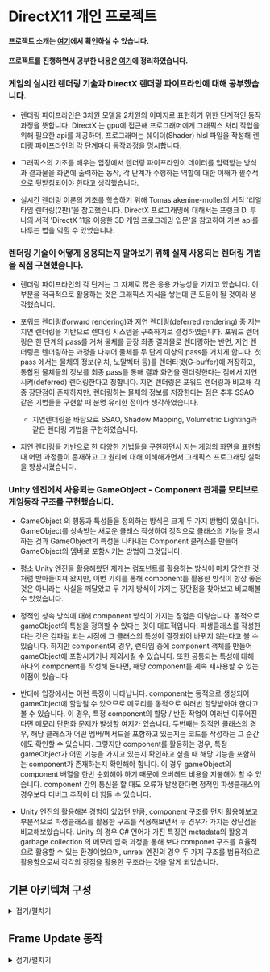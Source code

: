 
# DirectX11 개인 프로젝트

#### 프로젝트 소개는 [여기](https://github.com/wlsvy/2020_DirectX_Project)에서 확인하실 수 있습니다.
#### 프로젝트를 진행하면서 공부한 내용은 [여기](https://github.com/wlsvy/TIL/blob/master/Document/Graphics/2020_DirectX_Project.md)에 정리하였습니다.

### 게임의 실시간 렌더링 기술과 DirectX 렌더링 파이프라인에 대해 공부했습니다.
- 렌더링 파이프라인은 3차원 모델을 2차원의 이미지로 표현하기 위한 단계적인 동작과정을 뜻합니다. DirectX 는 gpu에 접근해 프로그래머에게 그래픽스 처리 작업을 위해 필요한 api를 제공하며, 프로그래머는 쉐이더(Shader) hlsl 파일을 작성해 렌더링 파이프라인의 각 단계마다 동작과정을 명시합니다. 

- 그래픽스의 기초를 배우는 입장에서 렌더링 파이프라인이 데이터를 입력받는 방식과 결과물을 화면에 출력하는 동작, 각 단계가 수행하는 역할에 대한 이해가 필수적으로 뒷받침되어야 한다고 생각했습니다. 

- 실시간 렌더링 이론의 기초를 학습하기 위해 Tomas akenine-moller의 서적 '리얼타임 렌더링(2판)'을 참고했습니다. DirectX 프로그래밍에 대해서는 프랭크 D. 루나의 서적 'DirectX 11을 이용한 3D 게임 프로그래밍 입문'을 참고하여 기본 api를 다루는 법을 익힐 수 있었습니다.


### 렌더링 기술이 어떻게 응용되는지 알아보기 위해 실제 사용되는 렌더링 기법을 직접 구현했습니다.
- 렌더링 파이프라인의 각 단계는 그 자체로 많은 응용 가능성을 가지고 있습니다. 이 부분을 적극적으로 활용하는 것은 그래픽스 지식을 쌓는데 큰 도움이 될 것이라 생각했습니다. 

- 포워드 렌더링(forward rendering)과 지연 렌더링(deferred rendering) 중 저는 지연 렌더링을 기반으로 렌더링 시스템을 구축하기로 결정하였습니다. 포워드 렌더링은 한 단계의 pass를 거쳐 물체를 곧장 최종 결과물로 렌더링하는 반면, 지연 렌더링은 렌더링하는 과정을 나누어 물체를 두 단계 이상의 pass를 거치게 합니다. 첫 pass 에서는 물체의 정보(위치, 노말벡터 등)를 렌더타겟(G-buffer)에 저장하고, 통합된 물체들의 정보를 최종 pass를 통해 결과 화면을 렌더링한다는 점에서 지연시켜(deferred) 렌더링한다고 칭합니다. 지연 렌더링은 포워드 렌더링과 비교해 각종 장단점이 존재하지만, 렌더링하는 물체의 정보를 저장한다는 점은 추후 SSAO 같은 기법들을 구현할 때 분명 유리한 점이라 생각하였습니다. 
  - 지연렌더링을 바탕으로 SSAO, Shadow Mapping, Volumetric Lighting과 같은 렌더링 기법을 구현하였습니다.
  
- 지연 렌더링을 기반으로 한 다양한 기법들을 구현하면서 저는 게임의 화면을 표현할 때 어떤 과정들이 존재하고 그 원리에 대해 이해해가면서 그래픽스 프로그래밍 실력을 향상시켰습니다.

### Unity 엔진에서 사용되는 GameObject - Component 관계를 모티브로 게임동작 구조를 구현했습니다.
- GameObject 의 행동과 특성들을 정의하는 방식은 크게 두 가지 방법이 있습니다. GameObject를 상속받는 새로운 클래스 작성하여 정적으로 클래스의 기능을 명시하는 것과 GameObject의 특성을 나타내는 Component 클래스를 만들어 GameObject의 멤버로 포함시키는 방법이 그것입니다.

- 평소 Unity 엔진을 활용해왔던 제게는 컴포넌트를 활용하는 방식이 마치 당연한 것처럼 받아들여져 왔지만, 이번 기회를 통해 component를 활용한 방식이 항상 좋은 것은 아니라는 사실을 깨달았고 두 가지 방식이 가지는 장단점을 찾아보고 비교해볼 수 있었습니다.

- 정적인 상속 방식에 대해 component 방식이 가지는 장점은 이렇습니다. 동적으로 gameObject의 특성을 정의할 수 있다는 것이 대표적입니다. 파생클래스를 작성한다는 것은 컴파일 되는 시점에 그 클래스의 특성이 결정되어 바뀌지 않는다고 볼 수 있습니다. 하지만 component의 경우, 런타임 중에 component 객체를 만들어 gameObject에 포함시키거나 제외시킬 수 있습니다. 또한 공통되는 특성에 대해 하나의 component를 작성해 둔다면, 해당 component를 계속 재사용할 수 있는 이점이 있습니다.

- 반대에 입장에서는 이런 특징이 나타납니다. component는 동적으로 생성되어 gameObject에 할당될 수 있으므로 메모리를 동적으로 여러번 할당받아야 한다고 볼 수 있습니다. 이 경우, 특정 component의 할당 / 반환 작업이 여러번 이루어진다면 메모리 단편화 문제가 발생할 여지가 있습니다. 두번째는 정적인 클래스의 경우, 해당 클래스가 어떤 멤버/메서드을 포함하고 있는지는 코드를 작성하는 그 순간에도 확인할 수 있습니다. 그렇지만 component를 활용하는 경우, 특정 gameObject가 어떤 기능을 가지고 있는지 확인하고 싶을 때 해당 기능을 포함하는 component가 존재하는지 확인해야 합니다. 이 경우 gameObject의 component 배열을 한번 순회해야 하기 때문에 오버헤드 비용을 지불해야 할 수 있습니다. component 간의 통신을 할 때도 오류가 발생한다면 정적인 파생클래스의 경우보다 디버그 추적이 더 힘들 수 있습니다.

- Unity 엔진의 활용해본 경험이 있었던 만큼, component 구조를 먼저 활용해보고 부분적으로 파생클래스를 활용한 구조를 적용해보면서 두 경우가 가지는 장단점을 비교해보았습니다. Unity 의 경우 C# 언어가 가진 특징인 metadata의 활용과 garbage collection 의 메모리 압축 과정을 통해 보다 componet 구조를 효율적으로 활용할 수 있는 환경이었으며, unreal 엔진의 경우 두 가지 구조를 범용적으로 활용함으로써 각각의 장점을 활용한 구조라는 것을 알게 되었습니다. 

## 기본 아키텍쳐 구성

<details>
  <summary>접기/펼치기</summary>
  
![EngineArchitecture](https://github.com/wlsvy/2020_DirectX_Project/blob/master/Image/EngineArchitecture.png)

- Engine : 프로그램은  가장 기본이 되는 클래스 입니다. 아래의 두 클래스 객체를 멤버로 가집니다.
  - GameObject 렌더링을 담당하는 Graphics 클래스 
  - GameObject 객체를 포함하는 Scene 클래스

![GameObject](https://github.com/wlsvy/2020_DirectX_Project/blob/master/Image/GameObject.png)

- GameObject : 게임 내 세계에서 생성되어 행동하는 기본 클래스입니다.
   - Component를 상속받은 클래스를 활용해서 게임 오브젝트의 특성이나 동작을 정의할 수 있도록 구현하였습니다.
   

---
**GameObject 의 행동과 특성들을 정의하는 방식**은 크게 두 가지 방법이 있습니다. 

1. GameObject를 상속받는 새로운 클래스 작성
    - 파생 클래스를 작성해 정적으로 그 특성을 결정할 수 있습니다.
    - Component 의 경우, 특정 gameObject가 해당하는 컴포넌트를 가지고 있는지 런타임에 확인해야 하는 과정이 있을 수 있습니다.
      - 반면에 정적으로 멤버와 메서드가 결정된다면 컴파일 시간에 그 정보를 알 수 있으며 디버그도 보다 편리합니다.
    
2. GameObject의 특성을 나타내는 Component 클래스를 만들어 GameObject 의 멤버로 포함
    - 컴포넌트를 활용하면 공통되는 특성에 대한 코드 재사용률을 높일 수 있습니다.
    - 동적으로 메모리를 할당해서 사용하는 경우, 이에 대한 메모리 관리가 어려워질 수 있습니다.(내부 단편화가 발생할 수 있습니다.)
    - 서로 다른 종류의 컴포넌트간 통신은 까다로우면서 디버그할 때 추적하기가 어려울 수 있습니다.
    - 특정 컴포넌트를 확인할 때, gameObject의 컴포넌트들을 순회하는 경우, 추가 비용이 발생합니다.


- Unity 엔진의 활용해본 경험이 있었던 만큼, component 구조를 먼저 활용해보고 부분적으로 파생클래스를 활용한 구조를 적용해보면서 두 경우가 가지는 장단점을 비교해보았습니다.

---

![Scene Diagram](https://github.com/wlsvy/2020_DirectX_Project/blob/master/Image/Scene.png)

---

* 3D 그래픽스 이론 상, 렌더링 모델의 좌표 변환(Coordinate Transform)을 연산할 때, **부모 좌표계를 기반으로 자식의 좌표를 연산**하는 것이 일반적입니다.

* gameObject 객체의 위치정보를 저장하는 transform 구조를 설계할 때, Scene 클래스 안에 root 에 해당하는 Transform 을 가지게 하고 root의 자식으로 gameObject의 transform을 붙여나가는 tree 방식으로 구성하였습니다.

---


#### Reference
- [wiki Entity Component System](https://en.wikipedia.org/wiki/Entity_component_system)
- [Game Programming Pattern](http://gameprogrammingpatterns.com/component.html)

</details>

## Frame Update 동작


<details>
  <summary>접기/펼치기</summary>

![UpdatePrev](https://github.com/wlsvy/2020_DirectX_Project/blob/master/Image/UpdatePrev.png)

* 초기 Engine의 업데이트 방식을 구상할 때, gameObject가 포함하는 Component들을 순환하는 방식으로는 위의 다이어그램처럼 Engine의 Update() 호출이 전파되면서 모든 Component를 Update시키는 방식을 활용했습니다. 위 방식은 몇 가지 문제점이 있었습니다.
  - 모든 Component 가 프레임마다 Update 되어야 할 필요는 없습니다. 더 나아가 Component 파생 타입에 따라 다른 특징을 가지기 때문에 활용방식에도 차이가 있어야 했습니다. 
  - Component의 Update 순서가 GameObject 의 Update 순서에 의존합니다. 오브젝트 렌더링, 애니메이션 연산, 그 외 특정 컴포넌트 Update 등 다양한 기능이 체계없이 동작할 때 의도치 않은 결과를 발생시킬 수 있었습니다.


![HeapMemory](https://github.com/wlsvy/2020_DirectX_Project/blob/master/Image/HeapMemory.png)
![UpdateAfter](https://github.com/wlsvy/2020_DirectX_Project/blob/master/Image/UpdateAfter.png)

* 이전의 문제를 해결하고자 Pool 클래스에 Component들을 종류별로 할당시켰습니다.
  - 타입별로 Component가 분류되기 때문에, Engine 에서는 Component를 종류에 따라 적합한 방식으로 다룰 수 있게 되었습니다.
  - 또한 Update 순서에 있어서도 타입별로 호출 순서를 체계화 시킬 수 있었습니다.


</details>
